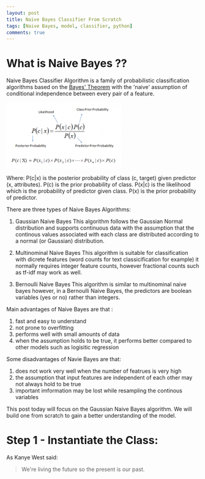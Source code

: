 ```yaml
---
layout: post
title: Naive Bayes Classifier From Scratch
tags: [Naive Bayes, model, classifier, python]
comments: true
---
```


# What is Naive Bayes ?? 

Naive Bayes Classifier Algorithm is a family of probabilistic classification algorithms based on the [Bayes' Theorem](https://en.wikipedia.org/wiki/Bayes%27_theorem) with the 'naive' assumption of conditional independence between every pair of a feature. 

![NaiveBayes](/img/Bayes_rule-300x172.jpg)

Where: 
P(c|x) is the posterior probability of class (c, target) given predictor (x, attributes).
P(c) is the prior probability of class.
P(x|c) is the likelihood which is the probability of predictor given class.
P(x) is the prior probability of predictor.

There are three types of Naive Bayes Algorithms: 

1. Gaussian Naive Bayes 
    This algorithm follows the Gaussian Normal distribution and supports continuous data with the assumption that the continous values associated with each class are distributed according to a normal (or Gaussian) distribution. 
    
2. Multinominal Naive Bayes 
    This algorithm is suitable for classification with dicrete features (word counts for text classicification for example) it normally requires integer feature counts, however fractional counts such as tf-idf may work as well. 
    
3. Bernoulli Naive Bayes 
    This algorithm is similar to multinominal naive bayes however, in a Bernoulli Naive Bayes, the predictors are boolean variables (yes or no) rather than integers. 
    
    
  
Main advantages of Naive Bayes are that : 

1. fast and easy to understand 
2. not prone to overfitting
3. performs well with small amounts of data
4. when the assumption holds to be true, it performs better compared to other models such as logisitic regression

Some disadvantages of Navie Bayes are that:

1. does not work very well when the number of featrues is very high 
2. the assumption that input features are independent of each other may not always hold to be true
3. important imformation may be lost while resampling the continous variables


This post today will focus on the Gaussian Naive Bayes algorithm. We will build one from scratch to gain a better understanding of the model. 


# Step 1 - Instantiate the Class: 

As Kanye West said:

> We're living the future so
> the present is our past.





